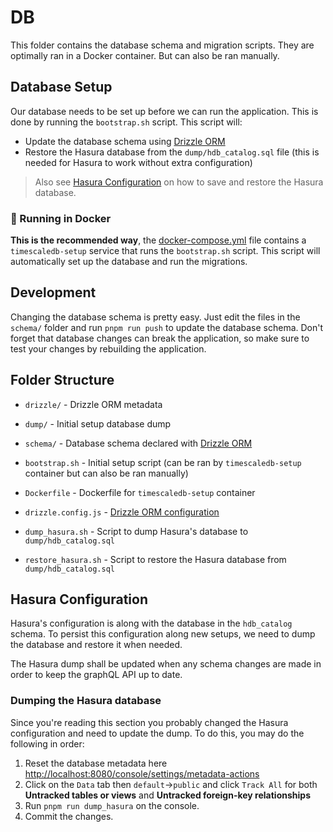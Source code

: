 # DB

This folder contains the database schema and migration scripts. They are optimally ran in a Docker container. But can also be ran manually.

## Database Setup

Our database needs to be set up before we can run the application. This is done by running the `bootstrap.sh` script. This script will:

- Update the database schema using [Drizzle ORM](https://orm.drizzle.team)
- Restore the Hasura database from the `dump/hdb_catalog.sql` file (this is needed for Hasura to work without extra configuration)

> Also see [Hasura Configuration](#hasura-configuration) on how to save and restore the Hasura database.

### 🐳 Running in Docker

**This is the recommended way**, the [docker-compose.yml](../docker-compose.yml) file contains a `timescaledb-setup` service that runs the `bootstrap.sh` script. This script will automatically set up the database and run the migrations.

## Development

Changing the database schema is pretty easy. Just edit the files in the `schema/` folder and run `pnpm run push` to update the database schema. Don't forget that database changes can break the application, so make sure to test your changes by rebuilding the application.

## Folder Structure

- `drizzle/` - Drizzle ORM metadata
- `dump/` - Initial setup database dump
- `schema/` - Database schema declared with [Drizzle ORM](https://orm.drizzle.team/docs/sql-schema-declaration)

- `bootstrap.sh` - Initial setup script (can be ran by `timescaledb-setup` container but can also be ran manually)
- `Dockerfile` - Dockerfile for `timescaledb-setup` container
- `drizzle.config.js` - [Drizzle ORM configuration](https://orm.drizzle.team/kit-docs/config-reference)
- `dump_hasura.sh` - Script to dump Hasura's database to `dump/hdb_catalog.sql`
- `restore_hasura.sh` - Script to restore the Hasura database from `dump/hdb_catalog.sql`

## Hasura Configuration

Hasura's configuration is along with the database in the `hdb_catalog` schema. To persist this configuration along new setups, we need to dump the database and restore it when needed.

The Hasura dump shall be updated when any schema changes are made in order to keep the graphQL API up to date.

### Dumping the Hasura database

Since you're reading this section you probably changed the Hasura configuration and need to update the dump. To do this, you may do the following in order:

1. Reset the database metadata here <http://localhost:8080/console/settings/metadata-actions>
2. Click on the `Data` tab then `default`->`public` and click `Track All` for both **Untracked tables or views** and **Untracked foreign-key relationships**
3. Run `pnpm run dump_hasura` on the console.
4. Commit the changes.

